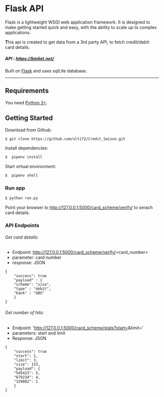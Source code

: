 # Flask API
Flask is a lightweight WSGI web application framework. It is designed to make getting started quick and easy, with the ability to scale up to complex applications.

**T**his api is created to get data from a 3rd party API, to fetch credit/debit card details.
##### API : https://binlist.net/
 Built on [Flask](https://flask.palletsprojects.com/en/1.1.x/) and uses sqlLite database.

---
## Requirements

You need  [Python 3+](https://www.python.org/downloads/).


## Getting Started

Download from Github:

```bash
$ git clone https://github.com/ulti72/Credit_Saison.git
```


Install dependencies:

``` bash
$  pipenv install
```
Start virtual environment:
``` bash
$  pipenv shell
```
### Run app

``` bash
$ python run.py
```

Point your browser to http://127.0.0.1:5000/card_scheme/verify/ to serach card details.


### API Endpoints

###### Get card details:
* Endpoint: http://127.0.0.1:5000/card_scheme/verify/<card_number>
* parameter: card number
* response: JSON 
```
{
    "success": true
    "payload" : {
    "scheme": "visa",
    "type" : "debit",
    "bank" : "UBS"
    }
}
```
###### Get number of hits:
* Endpoint: 'http://127.0.0.1:5000/card_scheme/stats?start=<start>&limit=<limit>'
* parameters:  start and limit
* Response: JSON
```
{
    "success": true
    "start": 1,
    "limit": 3,
    "size": 133,
    "payload": {
    "545423": 5,
    "679234": 4,
    "329802": 1
    }
}
```


